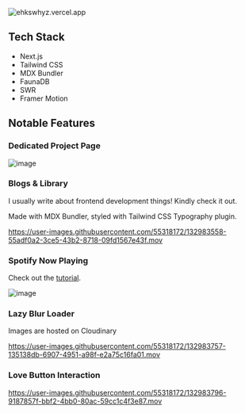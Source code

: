 ![ehkswhyz.vercel.app](https://socialify.git.ci/theodorusclarence/ehkswhyz.vercel.app/image?description=1&logo=https%3A%2F%2Ftheodorusclarence.com%2Ffavicon%2Flarge-og.jpg&owner=1&pattern=Charlie%20Brown&stargazers=1&theme=Dark)

## Tech Stack

- Next.js
- Tailwind CSS
- MDX Bundler
- FaunaDB
- SWR
- Framer Motion

## Notable Features

### Dedicated Project Page

![image](https://user-images.githubusercontent.com/55318172/132983591-63e495f1-fc5a-48d0-9e0a-ef3dddba6cad.png)

### Blogs & Library

I usually write about frontend development things! Kindly check it out.

Made with MDX Bundler, styled with Tailwind CSS Typography plugin.

https://user-images.githubusercontent.com/55318172/132983558-55adf0a2-3ce5-43b2-8718-09fd1567e43f.mov

### Spotify Now Playing

Check out the [tutorial](https://ehkswhyz.vercel.app/blog/spotify-now-playing).

![image](https://user-images.githubusercontent.com/55318172/132983710-000cc6c8-a466-4314-ad3f-656d9dc1a1e4.png)

### Lazy Blur Loader

Images are hosted on Cloudinary

https://user-images.githubusercontent.com/55318172/132983757-135138db-6907-4951-a98f-e2a75c16fa01.mov

### Love Button Interaction

https://user-images.githubusercontent.com/55318172/132983796-9187857f-bbf2-4bb0-80ac-59cc1c4f3e87.mov

